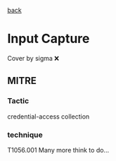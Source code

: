 [back](../index.md)
# Input Capture
Cover by sigma :x: 
## MITRE
### Tactic
credential-access
collection
### technique
T1056.001
Many more think to do...